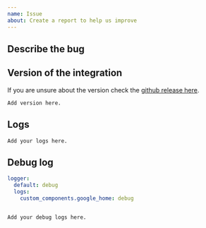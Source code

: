 ```yaml
---
name: Issue
about: Create a report to help us improve
---
```


<!-- Before you open a new issue, search through the existing issues to see if others have had the same problem.

DO NOT DELETE ANYTHING FROM THIS TEMPLATE.

Issues not containing the minimum requirements will be closed:

To help us to resolve this issue please include the following information:
- Describe the issue in detail.
- Provide steps to reproduce this issue.
- Add version of the `google_home` integration.
- Add version of `glocaltokens` package.
- Attach logs. The more the better. Enable debug logs for the integration.

-->

## Describe the bug

<!-- A clear and concise description of what the bug is. -->

## Version of the integration

If you are unsure about the version check the [github release here](https://github.com/leikoilja/ha-google-home/releases).

<!-- If you are not using the newest version, download and try that before opening an issue.
-->

```text
Add version here.
```

## Logs

```text
Add your logs here.
```

## Debug log

<!-- To enable debug logs, put the below snippet in your configuration.yaml file.
You can delete the below snippet before you submit this issue.
-->

```yaml
logger:
  default: debug
  logs:
    custom_components.google_home: debug
```

<!-- Paste logs below here-->

```text

Add your debug logs here.

```
